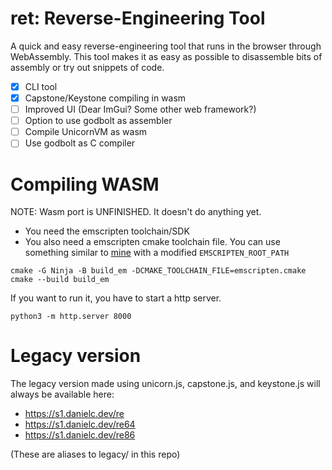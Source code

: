 # ret: Reverse-Engineering Tool

A quick and easy reverse-engineering tool that runs in the browser through WebAssembly.
This tool makes it as easy as possible to disassemble bits of assembly or try out snippets of code. 

- [x] CLI tool
- [x] Capstone/Keystone compiling in wasm
- [ ] Improved UI (Dear ImGui? Some other web framework?)
- [ ] Option to use godbolt as assembler
- [ ] Compile UnicornVM as wasm
- [ ] Use godbolt as C compiler

# Compiling WASM
NOTE: Wasm port is UNFINISHED. It doesn't do anything yet.

- You need the emscripten toolchain/SDK
- You also need a emscripten cmake toolchain file. You can use something similar to [mine](https://github.com/petabyt/dotfiles/blob/master/emscripten.cmake)
with a modified `EMSCRIPTEN_ROOT_PATH`
```
cmake -G Ninja -B build_em -DCMAKE_TOOLCHAIN_FILE=emscripten.cmake
cmake --build build_em
```
If you want to run it, you have to start a http server.
```
python3 -m http.server 8000
```

# Legacy version

The legacy version made using unicorn.js, capstone.js, and keystone.js will always be available here:

- https://s1.danielc.dev/re
- https://s1.danielc.dev/re64
- https://s1.danielc.dev/re86

(These are aliases to legacy/ in this repo)
